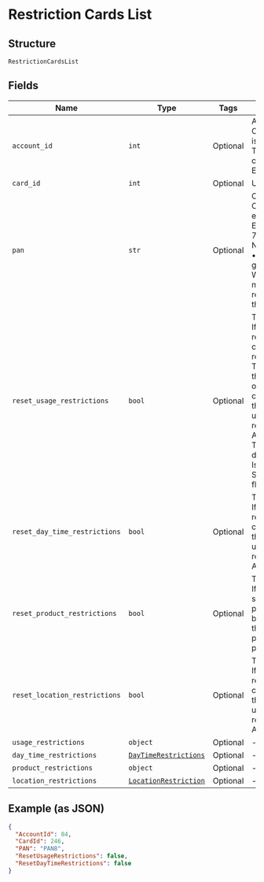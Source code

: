 
# Restriction Cards List

## Structure

`RestrictionCardsList`

## Fields

| Name | Type | Tags | Description |
|  --- | --- | --- | --- |
| `account_id` | `int` | Optional | Account ID of the customer.<br>Optional if AccountNumber is passed, else Mandatory.<br>This input is a search criterion, if given.<br>Example: 123456 |
| `card_id` | `int` | Optional | Unique Card Id |
| `pan` | `str` | Optional | Card PAN.<br>Optional if CardId is given, else mandatory.<br>Example: 7002051006629890645<br>Note:<br>•    PAN is ignored if CardId is given.<br>When PAN matches with multiple cards, the restriction will be applied on the latest issued card. |
| `reset_usage_restrictions` | `bool` | Optional | True/False.<br>If true, the usage restrictions applied on the card in Gateway will be reset to Customer Card Type level max limits, if there are no customer level overrides available then OU card type max limits. Else, the card restrictions will be updated with the usage restrictions provided in the API.<br>This property is not dependent on IsVelocityCeiling or SetDefaultOnVelocityUpdate flags. |
| `reset_day_time_restrictions` | `bool` | Optional | True/False.<br>If true, the Day/Time restrictions applied on the card will be deleted. Else, the card restrictions will be updated with the day/time restrictions provided in the API. |
| `reset_product_restrictions` | `bool` | Optional | True/False.<br>If true, Default fuel/non-fuel sets configured at the purchase category level will be applied to the card. Else, the card will be applied with product restrictions provided in the API. |
| `reset_location_restrictions` | `bool` | Optional | True/False.<br>If true, the location restrictions applied on the card will be deleted. Else, the card restrictions will be updated with the location restrictions provided in the API. |
| `usage_restrictions` | `object` | Optional | - |
| `day_time_restrictions` | [`DayTimeRestrictions`](../../doc/models/day-time-restrictions.md) | Optional | - |
| `product_restrictions` | `object` | Optional | - |
| `location_restrictions` | [`LocationRestriction`](../../doc/models/location-restriction.md) | Optional | - |

## Example (as JSON)

```json
{
  "AccountId": 84,
  "CardId": 246,
  "PAN": "PAN8",
  "ResetUsageRestrictions": false,
  "ResetDayTimeRestrictions": false
}
```

